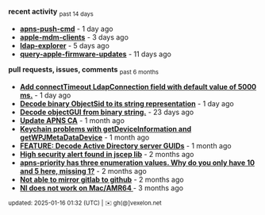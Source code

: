 **recent activity** <sub>past 14 days</sub>

  - **[apns-push-cmd](https://github.com/petarov/apns-push-cmd)** - 1 day ago
  - **[apple-mdm-clients](https://github.com/petarov/apple-mdm-clients)** - 3 days ago
  - **[ldap-explorer](https://github.com/petarov/ldap-explorer)** - 5 days ago
  - **[query-apple-firmware-updates](https://github.com/petarov/query-apple-firmware-updates)** - 11 days ago

**pull requests, issues, comments** <sub>past 6 months</sub>

  - **[Add connectTimeout LdapConnection field with default value of 5000 ms.](https://github.com/fengtan/ldap-explorer/pull/63)** - 1 day ago
  - **[Decode binary ObjectSid to its string representation](https://github.com/fengtan/ldap-explorer/pull/62)** - 1 day ago
  - **[Decode objectGUI from binary string.](https://github.com/fengtan/ldap-explorer/pull/60#issuecomment-2560302176)** - 23 days ago
  - **[Update APNS CA](https://github.com/petarov/apns-push-cmd/issues/11)** - 1 month ago
  - **[Keychain problems with getDeviceInformation and getWPJMetaDataDevice](https://github.com/AzureAD/microsoft-authentication-library-for-objc/issues/2393)** - 1 month ago
  - **[FEATURE: Decode Active Directory server GUIDs](https://github.com/fengtan/ldap-explorer/issues/33#issuecomment-2483148204)** - 1 month ago
  - **[High security alert found in jscep lib](https://github.com/jscep/jscep/issues/304#issuecomment-2468942681)** - 2 months ago
  - **[apns-priority has three enumeration values. Why do you only have 10 and 5 here, missing 1?](https://github.com/jchambers/pushy/issues/1088#issuecomment-2454831973)** - 2 months ago
  - **[Not able to mirror gitlab to github](https://github.com/cooperspencer/gickup/issues/200#issuecomment-2440167283)** - 2 months ago
  - **[NI does not work on Mac/AMR64 ](https://github.com/mukel/llama3.java/issues/19#issuecomment-2414532091)** - 3 months ago

<sub>updated: 2025-01-16 01:32 (UTC) | :envelope: gh(@]vexelon.net</sub>